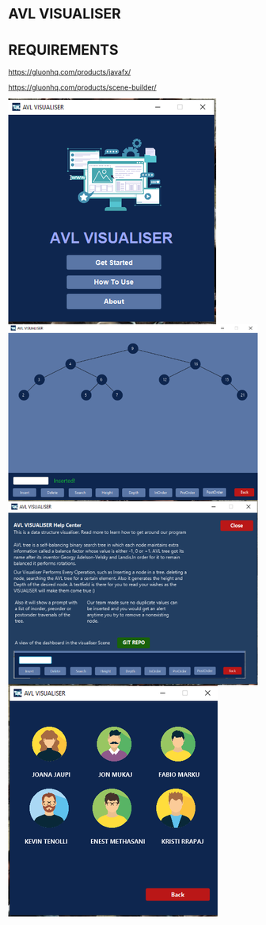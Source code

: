 <h1 align="left">AVL VISUALISER</h1>


<h1 align="left">REQUIREMENTS</h1>

https://gluonhq.com/products/javafx/

https://gluonhq.com/products/scene-builder/


<p><img align="left" src="https://github.com/JonMukaj/AvlVisualization/blob/main/readMeImg/home.PNG?raw=true" alt="jon"/></p>
<p><img align="left" src="https://github.com/JonMukaj/AvlVisualization/blob/main/readMeImg/main.PNG?raw=true" alt="jon"/></p>
<p><img align="left" src="https://github.com/JonMukaj/AvlVisualization/blob/main/readMeImg/guide.PNG?raw=true" alt="jon"/></p>
<p><img align="left" src="https://github.com/JonMukaj/AvlVisualization/blob/main/readMeImg/about.PNG?raw=true" alt="jon"/></p>

